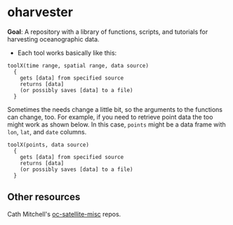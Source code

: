 # oharvester

**Goal**: A repository with a library of functions, scripts, and tutorials for harvesting oceanographic data.

* Each tool works basically like this:

```
toolX(time range, spatial range, data source)
  {
    gets [data] from specified source
    returns [data]
    (or possibly saves [data] to a file)
  }
```
    
Sometimes the needs change a little bit, so the arguments to the functions can change, too.  For example, if you need to retrieve point data the too might work as shown below. In this case, `points` might be a data frame with `lon`, `lat`, and `date` columns.

```
toolX(points, data source)
  {
    gets [data] from specified source
    returns [data]
    (or possibly saves [data] to a file)
  }
```


## Other resources

Cath Mitchell's [oc-satellite-misc](https://github.com/cathmmitchell/oc-satellite-misc) repos.